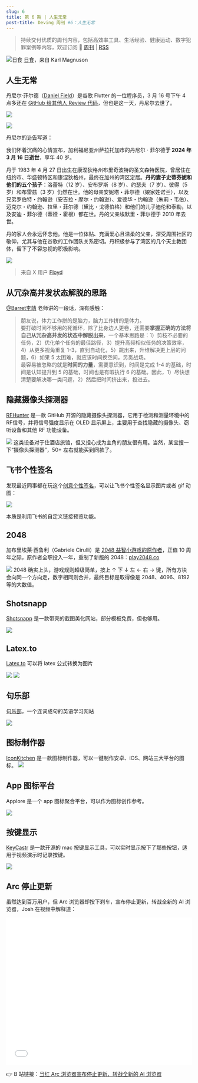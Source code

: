 ```yaml
---
slug: 6
title: 第 6 期 | 人生无常
post-title: Deving 周刊 #6：人生无常
---
```


> 持续交付优质的周刊内容，包括高效率工具、生活经验、健康运动、数字犯罪案例等内容，欢迎订阅 📶 [周刊](https://wukaipeng.com/weekly) | [RSS](https://wukaipeng.com/weekly/rss.xml)


![日食](https://img.wukaipeng.com//2024/10/31-235444-RIPdnr-9ee0164d68e34a6983ddfe6dee4f2d12.jpeg)
[日食](https://unsplash.com/photos/solar-eclipse-digital-wallpaper-LaHgrqo1ZRk)，来自 Karl Magnuson



## 人生无常

丹尼尔·菲尔德（[Daniel Field](https://github.com/dnfield)）是谷歌 Flutter 的一位程序员，3 月 16 号下午 4 点多还在 [GitHub 给其他人 Review 代码](https://github.com/flutter/engine/pull/51334)，但也是这一天，丹尼尔去世了。

![](https://img.wukaipeng.com//2024/10/31-235444-XzafKw-be3a55d98255433baee0dd55e783f5bd.png)

![](https://img.wukaipeng.com//2024/10/31-235445-992tZy-cf5f162028b24641b0a3944321019e59.png)

丹尼尔的[讣告](https://www.darlingfischer.com/obituaries/Daniel-Field?obId=31046306)写道：

我们怀着沉痛的心情宣布，加利福尼亚州萨拉托加市的丹尼尔 · 菲尔德**于 2024 年 3 月 16 日逝世**，享年 40 岁。

丹于 1983 年 4 月 27 日出生在康涅狄格州布里奇波特的圣文森特医院，曾居住在纽约市、华盛顿特区和康涅狄格州，最终在加州的湾区定居。**丹的妻子史蒂芬妮和他们的五个孩子**：洛蕾特（12 岁）、安布罗斯（8 岁）、约瑟夫（7 岁）、彼得（5 岁）和布雷兹（3 岁）仍然在世。他的母亲安妮塔・菲尔德（娘家姓诺兰），以及兄弟罗伯特・约翰逊（安吉拉・摩尔・约翰逊）、爱德华・约翰逊（朱莉・韦伯）、迈克尔・约翰逊、拉里・菲尔德（黛比・戈德伯格）和他们的儿子迪伦和泰勒，以及安迪・菲尔德（蒂娅・霍根）都在世。丹的父亲埃默里・菲尔德于 2010 年去世。

丹的家人会永远怀念他。他是一位体贴、充满爱心且温柔的父亲，深受周围社区的敬仰，尤其与他在谷歌的工作团队关系密切。丹积极参与了湾区的几个天主教团体，留下了不容忽视的积极影响。

![](https://i-blog.csdnimg.cn/direct/cad63818ca8645839997886ea4c6f8a5.png)


> 来自 X 用户 [Floyd](https://x.com/_hisriver/status/1851123868846772339)


## 从冗杂高并发状态解脱的思路

[@Barret李靖](https://x.com/Barret_China) 老师讲的一段话，深有感触：

> 朋友说，体力工作拼的是脑力，脑力工作拼的是体力。
> <br/>
> 要打破时间不够用的死循环，除了比身边人更卷，还需要**掌握正确的方法将自己从冗杂高并发的状态中解脱出来**，一个基本思路是：1）剪枝不必要的任务，2）优化单个任务的最佳路径，3）提升高频相似任务的决策效率，4）从更多视角重复 1-3，直到自动化，5）跳出来，升维解决更上层的问题，6）如果 5 太困难，就应该时间换空间，另觅战场。
> <br/>
> 最容易被忽略的就是**时间的力量**，需要意识到，时间是完成 1-4 的基础，时间是认知提升到 5 的基础，时间也是有暇执行 6 的基础。因此，1）尽快想清楚要解决哪一类问题，2）然后把时间挤出来，投进去。



## 隐藏摄像头探测器

[RFHunter](https://github.com/RamboRogers/rfhunter) 是一款 GitHub 开源的隐藏摄像头探测器，它用于检测和测量环境中的RF信号，并将信号强度显示在 OLED 显示屏上，主要用于查找隐藏的摄像头、窃听设备和其他 RF 功能设备。

![](https://img.wukaipeng.com//2024/10/31-235449-wnCwsi-476ce162dc8b42d8bd10ccc26fee1dd6.png)
这类设备对于住酒店旅馆，但又担心成为主角的朋友很有用。当然，某宝搜一下“摄像头探测器”，50+ 左右就能买到同款了。


## 飞书个性签名

发现最近同事都在玩这个[创意个性签名](https://ituhdo1hkk.feishu.cn/docx/Lw0xdER0qoExN3xgP7Fc9AItnob)，可以让飞书个性签名显示图片或者 gif 动图：

![](https://img.wukaipeng.com//2024/10/31-235450-4UN0as-e21a8321ee8f4f97b91520d442cab1d6.gif)

本质是利用飞书的自定义链接预览功能。

## 2048

加布里埃莱·西鲁利（Gabriele Cirulli）是 [2048 益智小游戏的原作者](https://news.ycombinator.com/item?id=41934746)，正值 10 周年之际，原作者全职投入一年，重制了新版的 2048：[play2048.co](https://play2048.co/classic)

![](https://img.wukaipeng.com//2024/10/31-235451-pauLBo-ce6888863bc6442684a12e3ce86ffa9c.png)
2048 确实上头，游戏规则超级简单，按上 ↑ 下 ↓ 左 ← 右 → 键，所有方块会向同一个方向走，数字相同则合并，最终目标是取得像是 2048、4096、8192 等的大数值。





## Shotsnapp
[Shotsnapp](https://app.shotsnapp.com/) 是一款带壳的截图美化网站，部分模板免费，但也够用。

![](https://img.wukaipeng.com//2024/10/31-235456-otkP5F-6de99013a2194285a92c93b262f54901.png)


## Latex.to

[Latex.to](https://latex.to) 可以将 latex 公式转换为图片



![](https://img.wukaipeng.com//2024/10/31-235457-FHvKg8-6ef38bce34b34ce7a8f845890d2f25eb.png)
![](https://img.wukaipeng.com//2024/10/31-235457-W0t2RM-65264b76210a4609af9bf04760b96387.png)

## 句乐部

[句乐部](https://julebu.co/)，一个连词成句的英语学习网站

![](https://img.wukaipeng.com//2024/10/31-235459-HqINzq-4139ef1443e14db09b48506851d119be.png)


## 图标制作器

[IconKitchen](https://icon.kitchen/) 是一款图标制作器，可以一键制作安卓、iOS、网站三大平台的图标。
![](https://img.wukaipeng.com//2024/10/31-235500-o4tePF-692fc991ca64445db98709bd243063bc.png)

## App 图标平台

Applore 是一个 app 图标聚合平台，可以作为图标创作参考。

![](https://img.wukaipeng.com//2024/10/31-235503-r8t04f-1dcd46708519462191eab868583abc37.png)



## 按键显示

[KeyCastr](https://github.com/keycastr/keycastr) 是一款开源的 mac 按键显示工具，可以实时显示按下了那些按钮，适用于视频演示时记录按键。

 ![](https://img.wukaipeng.com//2024/10/31-235504-tnIFoX-6560b49a00be42beb00eb98402732f03.png)







## Arc 停止更新

虽然达到百万用户，但 Arc 浏览器却按下刹车，宣布停止更新，转战全新的 AI 浏览器，Josh 在视频中解释道：


<iframe src="//player.bilibili.com/player.html?isOutside=true&aid=113397052020890&bvid=BV1ezSVYtE6L&cid=26538675834&p=1&autoplay=0" scrolling="no" border="0" frameborder="no" framespacing="0" allowfullscreen="true" width="100%" height="400"></iframe>

👉 B 站链接：[当红 Arc 浏览器宣布停止更新，转战全新的 AI 浏览器](https://www.bilibili.com/video/BV1ezSVYtE6L/?vd_source=d5115cd530e622ee8034a1c341f2dff2)